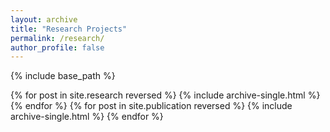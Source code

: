 ```yaml
---
layout: archive
title: "Research Projects"
permalink: /research/
author_profile: false
---
```


{% include base_path %}

{% for post in site.research reversed %}
  {% include archive-single.html %}
{% endfor %}
{% for post in site.publication reversed %}
  {% include archive-single.html %}
{% endfor %}